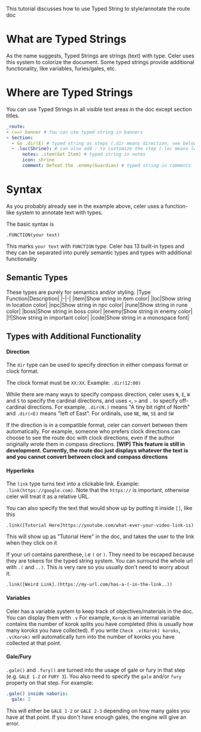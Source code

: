 This tutorial discusses how to use Typed String to style/annotate the route doc
# What are Typed Strings
As the name suggests, Typed Strings are strings (text) with type. Celer uses this system to colorize the document. Some typed strings provide additional functionality, like variables, furies/gales, etc.
# Where are Typed Strings
You can use Typed Strings in all visible text areas in the doc except section titles.
```yaml
_route:
- (==) banner # You can use typed string in banners
- Section:
  - Go .dir(E) # typed string as steps (.dir means direction, see below)
  - .loc(Shrine): # can also add : to customize the step (.loc means location)
      notes: .item(Get Item) # typed string in notes
      icon: shrine
      comment: Defeat the .enemy(Guardian) # typed string in comments
```
# Syntax
As you probably already see in the example above, celer uses a function-like system to annotate text with types.

The basic syntax is
```
.FUNCTION(your text)
```
This marks `your text` with `FUNCTION` type. Celer has 13 built-in types and they can be separated into purely semantic types and types with additional functionality

## Semantic Types
These types are purely for semantics and/or styling.
|Type Function|Description|
|-|-|
|item|Show string in item color|
|loc|Show string in location color|
|npc|Show string in npc color|
|rune|Show string in rune color|
|boss|Show string in boss color|
|enemy|Show string in enemy color|
|!!|Show string in important color|
|code|Show string in a monospace font|

## Types with Additional Functionality
#### Direction
The `dir` type can be used to specify direction in either compass format or clock format.

The clock format must be `XX:XX`. Example: `.dir(12:00)`

While there are many ways to specify compass direction, celer uses `N`, `E`, `W` and `S` to specify the cardinal directions, and uses `<`, `>` and `.` to specify off-cardinal directions. For example, `.dir(N.)` means "A tiny bit right of North" and `.dir(<E)` means "left of East". For ordinals, use `NE`, `NW`, `SE` and `SW`

If the direction is in a compatible format, celer can convert between them automatically. For example, someone who prefers clock directions can choose to see the route doc with clock directions, even if the author originally wrote them in compass directions. **[WIP] This feature is still in development. Currently, the route doc just displays whatever the text is and you cannot convert between clock and compass directions**
#### Hyperlinks
The `link` type turns text into a clickable link. Example: `.link(https://google.com)`. Note that the `https://` is important, otherwise celer will treat it as a relative URL.

You can also specify the text that would show up by putting it inside `[]`, like this
```
.link([Tutorial Here]https://youtube.com/what-ever-your-video-link-is)
```
This will show up as "Tutorial Here" in the doc, and takes the user to the link when they click on it

If your url contains parenthese, i.e `(` or `)`. They need to be escaped because they are tokens for the typed string system. You can surround the whole url with `.(` and `..)`. This is very rare so you usually don't need to worry about it.
```
.link([Weird Link].(https://my-url.com/has-a-(-in-the-link..))
```

#### Variables
Celer has a variable system to keep track of objectives/materials in the doc. You can display them with `.v`
For example, `Korok` is an internal variable contains the number of korok splits you have completed (this is usually how many koroks you have collected). If you write `Check .v(Korok) koroks`, `.v(Korok)` will automatically turn into the number of koroks you have collected at that point.

#### Gale/Fury
`.gale()` and `.fury()` are turned into the usage of gale or fury in that step (e.g. `GALE 1-2` or `FURY 3`). You also need to specify the `gale` and/or `fury` property on that step. For example:
```yaml
.gale() inside naboris:
  gale: 2
```
This will either be `GALE 1-2` or `GALE 2-3` depending on how many gales you have at that point. If you don't have enough gales, the engine will give an error.

